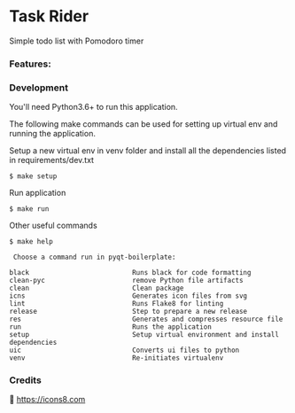 # Task Rider

Simple todo list with Pomodoro timer

### Features:


### Development

You'll need Python3.6+ to run this application.

The following make commands can be used for setting up virtual env and running the application.

Setup a new virtual env in venv folder and install all the dependencies listed in requirements/dev.txt

```
$ make setup
```

Run application
```
$ make run
```

Other useful commands

```
$ make help

 Choose a command run in pyqt-boilerplate:

black                          Runs black for code formatting
clean-pyc                      remove Python file artifacts
clean                          Clean package
icns                           Generates icon files from svg
lint                           Runs Flake8 for linting
release                        Step to prepare a new release
res                            Generates and compresses resource file
run                            Runs the application
setup                          Setup virtual environment and install dependencies
uic                            Converts ui files to python
venv                           Re-initiates virtualenv
```

### Credits

🙏 https://icons8.com
